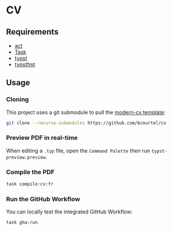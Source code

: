 # CV

## Requirements

- [act](https://github.com/nektos/act)
- [Task](https://taskfile.dev/)
- [typst](https://typst.app/)
- [typstfmt](https://github.com/astrale-sharp/typstfmt)

## Usage

### Cloning

This project uses a git submodule to pull the [modern-cv template](https://github.com/DeveloperPaul123/modern-cv):
```sh
git clone --recurse-submodules https://github.com/bcourtel/cv
```

### Preview PDF in real-time

When editing a `.typ` file, open the `Command Palette` then run
`typst-preview.preview`.

### Compile the PDF

```sh
task compile:cv:fr
```

### Run the GitHub Workflow

You can locally test the integrated GitHub Workflow:
```sh
task gha:run
```
